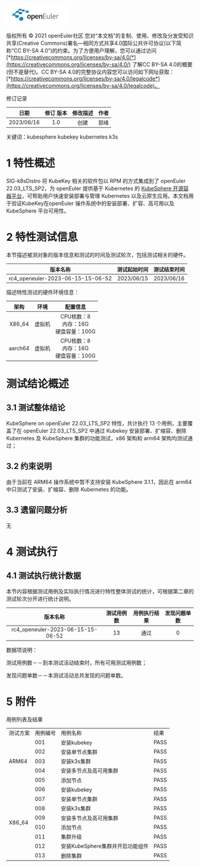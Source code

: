 
![openEuler icon](../../images/openEuler.png)

版权所有 © 2021  openEuler社区
 您对“本文档”的复制、使用、修改及分发受知识共享(Creative Commons)署名—相同方式共享4.0国际公共许可协议(以下简称“CC BY-SA 4.0”)的约束。为了方便用户理解，您可以通过访问[*https://creativecommons.org/licenses/by-sa/4.0/*](https://creativecommons.org/licenses/by-sa/4.0/) 了解CC BY-SA 4.0的概要 (但不是替代)。CC BY-SA 4.0的完整协议内容您可以访问如下网址获取：[*https://creativecommons.org/licenses/by-sa/4.0/legalcode*](https://creativecommons.org/licenses/by-sa/4.0/legalcode)。

修订记录

|**日期**|**修订 版本**|**修改描述**|**作者**|
| :-: | :-: | :-: | :-: |
|2023/06/16|1.0|创建|郭峰|

关键词：kubesphere kubekey kubernetes k3s

# 1 特性概述

SIG-k8sDistro 将 KubeKey  相关的软件包以 RPM 的方式集成到了 openEuler 22.03_LTS_SP2，为 openEuler 提供基于 Kubernetes 的 [KubeSphere 开源容器平台](https://kubesphere.com.cn/)，可帮助用户快速安装部署与管理 Kubernetes 以及云原生应用。本文档用于验证KubeKey在openEuler 操作系统中的安装部署、扩容、高可用以及 KubeSphere 平台可用性。

# 2 特性测试信息

本节描述被测对象的版本信息和测试的时间及测试轮次，包括测试相关的硬件。

|**版本名称**|**测试起始时间**|**测试结束时间**|
| :-: | :-: | :-: |
|rc4_openeuler-2023-06-15-15-06-52|2023/06/15|2023/06/16|

描述特性测试的硬件环境信息：

|**架构**|**环境**|**配置信息**|
| :-: | :-: | :-: |
|X86\_64|虚拟机|CPU核数：8<br>内存：16G<br>硬盘容量：100G|
|aarch64|虚拟机|CPU核数：8<br>内存：16G<br>硬盘容量：100G|

# 测试结论概述

## 3.1 测试整体结论

KubeSphere on openEuler 22.03_LTS_SP2 特性，共计执行 13 个用例，主要覆盖了在 openEuler 22.03_LTS_SP2 中通过 Kubekey 安装部署、扩缩容、删除 Kubernetes 及 KubeSphere 集群的功能测试，x86 架构和 arm64 架构均测试通过；

## 3.2 约束说明

由于当前在 ARM64 操作系统中暂不支持安装 KubeSphere 3.1.1，因此在 arm64 中只测试了安装、扩缩容、删除 Kubernetes 的功能。

## 3.3 遗留问题分析

无

# 4 测试执行

## 4.1 测试执行统计数据

本节内容根据测试用例及实际执行情况进行特性整体测试的统计，可根据第二章的测试轮次分开进行统计说明。

|**版本名称**|**测试用例数**|**用例执行结果**|**发现问题单数**|
| :-: | :-: | :-: | :-: |
|rc4_openeuler-2023-06-15-15-06-52|13|通过|0|

数据项说明：

测试用例数－－到本测试活动结束时，所有可用测试用例数；

发现问题单数－－本测试活动总共发现的问题单数。

# 5     附件

用例列表及结果


<table>
  <tr>
    <td>测试方案</td>
    <td>用例编号</td>
    <td>用例名称</td>
    <td>结果</td>
  </tr>
  <tr>
    <tr>
      <td rowspan="5">ARM64</td>
      <td>001</td>
      <td>安装kubekey</td>
      <td>PASS</td>
    </tr>
    <tr>
      <td>002</td>
      <td>安装单节点集群</td>
      <td>PASS</td>
    </tr>
    <tr>
      <td>003</td>
      <td>安装k3s集群</td>
      <td>PASS</td>
    </tr>
    <tr>
      <td>004</td>
      <td>安装多节点及高可用集群</td>
      <td>PASS</td>
    </tr>
    <tr>
      <td>005</td>
      <td>添加节点</td>
      <td>PASS</td>
    </tr>
    <tr>
      <td rowspan="8">X86_64</td>
      <td>006</td>
      <td>安装kubekey</td>
      <td>PASS</td>
    </tr>
    <tr>
      <td>007</td>
      <td>安装单节点集群</td>
      <td>PASS</td>
    </tr>
    <tr>
      <td>008</td>
      <td>安装k3s集群</td>
      <td>PASS</td>
    </tr>
    <tr>
      <td>009</td>
      <td>安装多节点及高可用集群</td>
      <td>PASS</td>
    </tr>
    <tr>
      <td>010</td>
      <td>添加节点</td>
      <td>PASS</td>
    </tr>
    <tr>
      <td>011</td>
      <td>集群升级</td>
      <td>PASS</td>
    </tr>
    <tr>
      <td>012</td>
      <td>安装KubeSphere集群并开启功能组件</td>
      <td>PASS</td>
    </tr>
    <tr>
      <td>013</td>
      <td>删除集群</td>
      <td>PASS</td>
    </tr>
  </tr>
</table>
